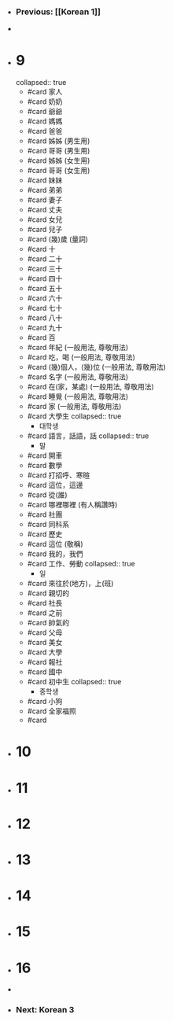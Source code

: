 - ### Previous: [[Korean 1]]
-
- # 9
  collapsed:: true
	- #card 家人
	- #card 奶奶
	- #card 爺爺
	- #card 媽媽
	- #card 爸爸
	- #card 姊姊 (男生用)
	- #card 哥哥 (男生用)
	- #card 姊姊 (女生用)
	- #card 哥哥 (女生用)
	- #card 妹妹
	- #card 弟弟
	- #card 妻子
	- #card 丈夫
	- #card 女兒
	- #card 兒子
	- #card (幾)歲 (量詞)
	- #card 十
	- #card 二十
	- #card 三十
	- #card 四十
	- #card 五十
	- #card 六十
	- #card 七十
	- #card 八十
	- #card 九十
	- #card 百
	- #card 年紀 (一般用法, 尊敬用法)
	- #card 吃，喝 (一般用法, 尊敬用法)
	- #card (幾)個人，(幾)位 (一般用法, 尊敬用法)
	- #card 名字 (一般用法, 尊敬用法)
	- #card 在(家，某處) (一般用法, 尊敬用法)
	- #card 睡覺 (一般用法, 尊敬用法)
	- #card 家 (一般用法, 尊敬用法)
	- #card 大學生
	  collapsed:: true
		- 대학생
	- #card 語言，話語，話
	  collapsed:: true
		- 말
	- #card 開車
	- #card 數學
	- #card 打招呼、寒暄
	- #card 這位，這邊
	- #card 從(誰)
	- #card 哪裡哪裡 (有人稱讚時)
	- #card 社團
	- #card 同科系
	- #card 歷史
	- #card 這位 (敬稱)
	- #card 我的，我們
	- #card 工作、勞動
	  collapsed:: true
		- 일
	- #card 來往於(地方)，上(班)
	- #card 親切的
	- #card 社長
	- #card 之前
	- #card 帥氣的
	- #card 父母
	- #card 美女
	- #card 大學
	- #card 報社
	- #card 國中
	- #card 初中生
	  collapsed:: true
		- 중학생
	- #card 小狗
	- #card 全家福照
	- #card
- # 10
- # 11
- # 12
- # 13
- # 14
- # 15
- # 16
-
- ### Next: Korean 3